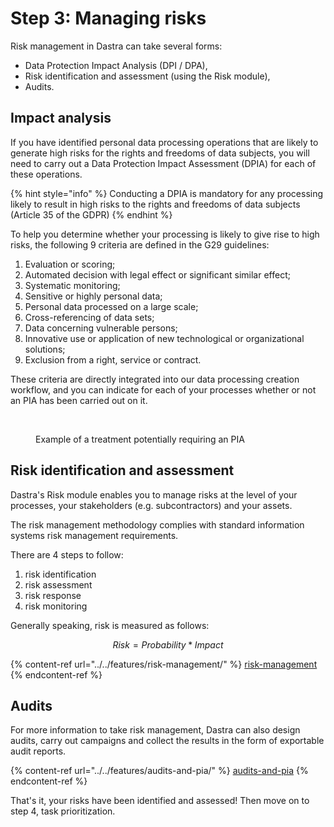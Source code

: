 # Step 3: Managing risks

Risk management in Dastra can take several forms:&#x20;

* Data Protection Impact Analysis (DPI / DPA),&#x20;
* Risk identification and assessment (using the Risk module),&#x20;
* Audits.

## Impact analysis

If you have identified personal data processing operations that are likely to generate high risks for the rights and freedoms of data subjects, you will need to carry out a Data Protection Impact Assessment (DPIA) for each of these operations.

{% hint style="info" %}
Conducting a DPIA is mandatory for any processing likely to result in high risks to the rights and freedoms of data subjects (Article 35 of the GDPR)
{% endhint %}

To help you determine whether your processing is likely to give rise to high risks, the following 9 criteria are defined in the G29 guidelines:&#x20;

1. Evaluation or scoring;&#x20;
2. Automated decision with legal effect or significant similar effect;&#x20;
3. Systematic monitoring;&#x20;
4. Sensitive or highly personal data;&#x20;
5. Personal data processed on a large scale;&#x20;
6. Cross-referencing of data sets;&#x20;
7. Data concerning vulnerable persons;&#x20;
8. Innovative use or application of new technological or organizational solutions;&#x20;
9. Exclusion from a right, service or contract.

These criteria are directly integrated into our data processing creation workflow, and you can indicate for each of your processes whether or not an PIA has been carried out on it.

<figure><img src="../../.gitbook/assets/Capture d’écran 2023-06-07 à 10.01.48.png" alt="" width="563"><figcaption><p>Example of a treatment potentially requiring an PIA</p></figcaption></figure>

## Risk identification and assessment

Dastra's Risk module enables you to manage risks at the level of your processes, your stakeholders (e.g. subcontractors) and your assets.&#x20;

The risk management methodology complies with standard information systems risk management requirements.&#x20;

There are 4 steps to follow:

1. risk identification
2. risk assessment
3. risk response
4. risk monitoring

Generally speaking, risk is measured as follows:

$$
Risk = Probability * Impact
$$

{% content-ref url="../../features/risk-management/" %}
[risk-management](../../features/risk-management/)
{% endcontent-ref %}

## Audits

For more information to take risk management, Dastra can also design audits, carry out campaigns and collect the results in the form of exportable audit reports.

{% content-ref url="../../features/audits-and-pia/" %}
[audits-and-pia](../../features/audits-and-pia/)
{% endcontent-ref %}

That's it, your risks have been identified and assessed! Then move on to step 4, task prioritization.
